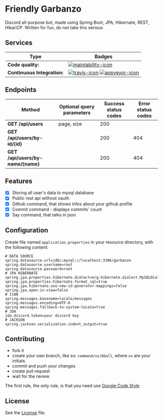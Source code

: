 # Friendly Garbanzo
Discord all-purpose bot, made using Spring Boot, JPA, Hibernate, REST, HikariCP. Written for fun, do not take this serious

## Services
| Type                        | Badges                                                               |
| --------------------------- | -------------------------------------------------------------------- |
| **Code quality:**           | [![maintability-icon]][maintability]                                 |
| **Continuous Integration:** | [![travis-icon]][travis] [![appveyor-icon]][appveyor]                |

## Endpoints

| Method                                             | Optional query parameters      | Success status codes   | Error status codes |
| -------------------------------------------------- | --------------------------     | ---------------------  | ------------------ |                   
| **GET  /api/users**                                | page, size                     | 200                    |                    |
| **GET  /api/users/by-id/{id}**                     |                                | 200                    | 404                |
| **GET  /api/users/by-name/{name}**                 |                                | 200                    | 404                |

## Features
- [x] Storing all user's data to mysql database
- [x] Public rest api without oauth
- [x] Github command, that shows infos about your github profile
- [x] Commit command - displays commits' count
- [x] Say command, that talks in json

## Configuration
Create file named `application.properties` in your resource directory, with the following content:
```properties
# DATA SOURCE
spring.datasource.url=jdbc:mysql://localhost:3306/garbanzo
spring.datasource.username=root
spring.datasource.password=root
# JPA HIBERNATE
spring.jpa.properties.hibernate.dialect=org.hibernate.dialect.MySQLDialect
spring.jpa.properties.hibernate.format_sql=true
spring.jpa.hibernate.use-new-id-generator-mappings=false
spring.jpa.open-in-view=false
# I18N
spring.messages.basename=locale/messages
spring.messages.encoding=UTF-8
spring.messages.fallback-to-system-locale=true
# JDA
jda.discord.token=your discord key
# JACKSON
spring.jackson.serialization.indent_output=true
```

## Contributing
- fork it
- create your own branch, like so: `command/xx/8ball`, where `xx` are your initials.
- commit and push your changes
- create pull request
- wait for the review

The first rule, the only rule, is that you need use [Google Code Style][google-code-style]

## License
See the [License][license] file.

[maintability-icon]: https://api.codeclimate.com/v1/badges/c3999fe48e9f82826c72/maintainability
[maintability]: https://codeclimate.com/github/bmstefanski/friendly-garbanzo/maintainability
[appveyor-icon]: https://ci.appveyor.com/api/projects/status/qekeotnyecdnpr2c/branch/master?svg=true
[appveyor]: https://ci.appveyor.com/project/bmstefanski/friendly-garbanzo/branch/master
[travis-icon]: https://travis-ci.org/bmstefanski/spring-discord-bot.svg?branch=master
[travis]: https://travis-ci.org/bmstefanski/spring-discord-bot
[license]: https://github.com/bmstefanski/spring-discord-bot/blob/master/LICENSE
[google-code-style]: https://github.com/google/styleguide/blob/gh-pages/intellij-java-google-style.xml
